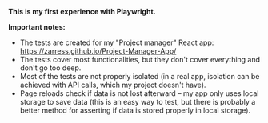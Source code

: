 **This is my first experience with Playwright.**

**Important notes:**
- The tests are created for my "Project manager" React app: https://zarress.github.io/Project-Manager-App/
- The tests cover most functionalities, but they don't cover everything and don't go too deep.
- Most of the tests are not properly isolated (in a real app, isolation can be achieved with API calls, which my project doesn't have).
- Page reloads check if data is not lost afterward – my app only uses local storage to save data (this is an easy way to test, but there is probably a better method for asserting if data is stored properly in local storage).
